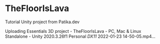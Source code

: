 # TheFloorIsLava
Tutorial Unity project from Patika.dev


Uploading Essentials 3D project - TheFloorIsLava - PC, Mac & Linux Standalone - Unity 2020.3.26f1 Personal _DX11_ 2022-01-23 14-50-05.mp4…
